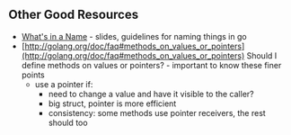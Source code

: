 ## Other Good Resources

* [What's in a Name](http://talks.golang.org/2014/names.slide) - slides, guidelines for naming things in go
* [http://golang.org/doc/faq#methods_on_values_or_pointers](http://golang.org/doc/faq#methods_on_values_or_pointers) Should I define methods on values or pointers? - important to know these finer points
  * use a pointer if: 
    * need to change a value and have it visible to the caller? 
    * big struct, pointer is more efficient
    * consistency: some methods use pointer receivers, the rest should too


